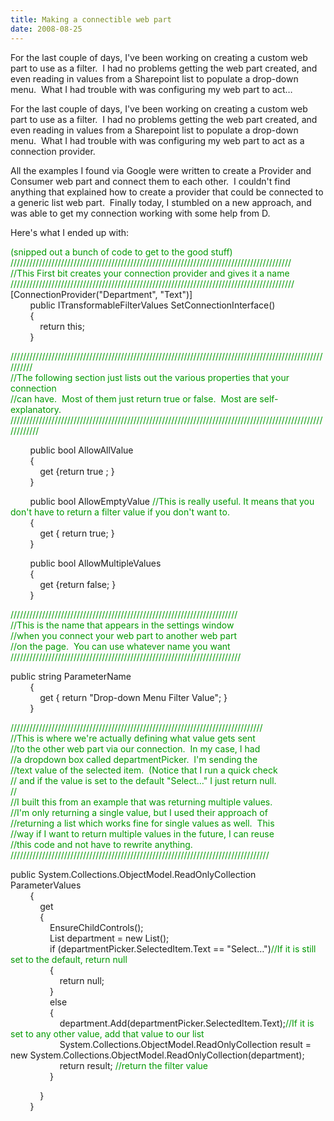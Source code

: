 ```yaml
---
title: Making a connectible web part
date: 2008-08-25
---
```


For the last couple of days, I've been working on creating a custom web part to use as a filter.  I had no problems getting the web part created, and even reading in values from a Sharepoint list to populate a drop-down menu.  What I had trouble with was configuring my web part to act…


<!-- end -->

<div dir="ltr">For the last couple of days, I've been working on creating a custom web part to use as a filter.  I had no problems getting the web part created, and even reading in values from a Sharepoint list to populate a drop-down menu.  What I had trouble with was configuring my web part to act as a connection provider. 

All the examples I found via Google were written to create a Provider and Consumer web part and connect them to each other.  I couldn't find anything that explained how to create a provider that could be connected to a generic list web part.  Finally today, I stumbled on a new approach, and was able to get my connection working with some help from D.

Here's what I ended up with:

<span style="color: rgb(0, 153, 0);">(snipped out a bunch of code to get to the good stuff)</span>  
<span style="color: rgb(0, 153, 0);">/////////////////////////////////////////////////////////////////////////////////////////</span>  
 <span style="color: rgb(0, 153, 0);">//This First bit creates your connection provider and gives it a name</span>  
<span style="color: rgb(0, 153, 0);">//////////////////////////////////////////////////////////////////////////////////////////</span>  
 [ConnectionProvider("Department", "Text")]  
        public ITransformableFilterValues SetConnectionInterface()  
        {  
            return this;  
        }

<span style="color: rgb(0, 153, 0);">//////////////////////////////////////////////////////////////////////////////////////////////////////////</span>  
 <span style="color: rgb(0, 153, 0);">//The following section just lists out the various properties that your connection</span>  
<span style="color: rgb(0, 153, 0);">//can have.  Most of them just return true or false.  Most are self-explanatory.</span>  
 <span style="color: rgb(0, 153, 0);">////////////////////////////////////////////////////////////////////////////////////////////////////////////</span>

        public bool AllowAllValue  
        {  
            get {return true ; }  
         }

        public bool AllowEmptyValue <span style="color: rgb(0, 153, 0);">//This is really useful. It means that you don't have to return a filter value if you don't want to.</span>  
        {  
             get { return true; }  
        }

        public bool AllowMultipleValues  
        {  
            get {return false; }  
        }

<span style="color: rgb(0, 153, 0);">////////////////////////////////////////////////////////////////////////</span>  
 <span style="color: rgb(0, 153, 0);">//This is the name that appears in the settings window</span>  
<span style="color: rgb(0, 153, 0);">//when you connect your web part to another web part</span>  
 <span style="color: rgb(0, 153, 0);">//on the page.  You can use whatever name you want</span>  
<span style="color: rgb(0, 153, 0);">/////////////////////////////////////////////////////////////////////////  </span>      

public string ParameterName  
        {  
            get { return "Drop-down Menu Filter Value"; }  
        }

<span style="color: rgb(0, 153, 0);">////////////////////////////////////////////////////////////////////////////////</span>  
 <span style="color: rgb(0, 153, 0);">//This is where we're actually defining what value gets sent</span>  
<span style="color: rgb(0, 153, 0);">//to the other web part via our connection.  In my case, I had</span>  
 <span style="color: rgb(0, 153, 0);">//a dropdown box called departmentPicker.  I'm sending the </span>  
<span style="color: rgb(0, 153, 0);">//text value of the selected item.  (Notice that I run a quick check</span>  
 <span style="color: rgb(0, 153, 0);">// and if the value is set to the default "Select…" I just return null.</span>  
<span style="color: rgb(0, 153, 0);">//</span>  
 <span style="color: rgb(0, 153, 0);">//I built this from an example that was returning multiple values.</span>  
<span style="color: rgb(0, 153, 0);">//I'm only returning a single value, but I used their approach of</span>  
 <span style="color: rgb(0, 153, 0);">//returning a list which works fine for single values as well.  This</span>  
<span style="color: rgb(0, 153, 0);">//way if I want to return multiple values in the future, I can reuse</span>  
 <span style="color: rgb(0, 153, 0);">//this code and not have to rewrite anything.</span>  
<span style="color: rgb(0, 153, 0);">//////////////////////////////////////////////////////////////////////////////////   </span>     

public System.Collections.ObjectModel.ReadOnlyCollection<string> ParameterValues  
        {  
            get  
            {  
                EnsureChildControls();  
                List<string> department = new List<string>();  
                 if (departmentPicker.SelectedItem.Text == "Select…")<span style="color: rgb(0, 153, 0);">//If it is still set to the default, return null</span>  
                {  
                    return null;  
                 }  
                else  
                {  
                    department.Add(departmentPicker.SelectedItem.Text);<span style="color: rgb(0, 153, 0);">//If it is set to any other value, add that value to our list</span>  
                     System.Collections.ObjectModel.ReadOnlyCollection<string> result = new System.Collections.ObjectModel.ReadOnlyCollection<string>(department);  
                    return result; <span style="color: rgb(0, 153, 0);">//return the filter value</span>  
                 }

            }  
        }</div>

